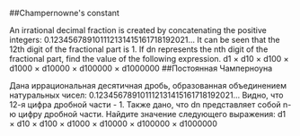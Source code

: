 ##Champernowne's constant

An irrational decimal fraction is created by concatenating the positive integers:
0.123456789101112131415161718192021...
It can be seen that the 12th digit of the fractional part is 1.
If dn represents the nth digit of the fractional part, find the value of the following expression.
d1 × d10 × d100 × d1000 × d10000 × d100000 × d1000000
##Постоянная Чамперноуна

Дана иррациональная десятичная дробь, образованная объединением натуральных чисел:
0.123456789101112131415161718192021...
Видно, что 12-я цифра дробной части - 1.
Также дано, что dn представляет собой n-ю цифру дробной части. Найдите значение следующего выражения:
d1 × d10 × d100 × d1000 × d10000 × d100000 × d1000000
